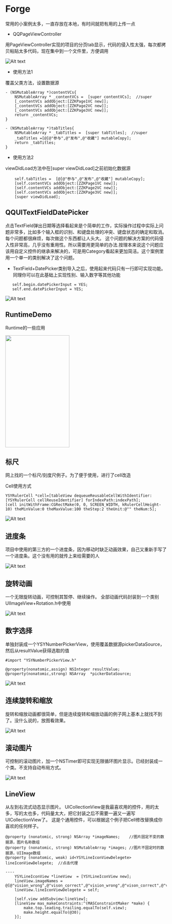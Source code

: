 # Forge
常用的小案例太多，一直存放在本地，有时间就把有用的上传一点


- QQPageViewController

用PageViewController实现的项目的分页tab显示，代码的侵入性太强，每次都拷贝粘贴太多代码，现在集中到一个文件里，方便调用

![Alt text](https://github.com/qinjun998/Forge/blob/master/images/PageVC.gif)



- 使用方法1

覆盖父类方法，设置数据源
```OC
- (NSMutableArray *)contentVCs{
    NSMutableArray * _contentVCs =  [super contentVCs];  //super
    [_contentVCs addObject:[ZZKPage1VC new]];
    [_contentVCs addObject:[ZZKPage2VC new]];
    [_contentVCs addObject:[ZZKPage3VC new]];
    return _contentVCs;
}

- (NSMutableArray *)tabTitles{
    NSMutableArray * _tabTitles =  [super tabTitles];  //super
    _tabTitles =[@[@"参与",@"发布",@"收藏"] mutableCopy];
    return _tabTitles;
}
```

- 使用方法2

viewDidLoad方法中在[super viewDidLoad]之前初始化数据源

```OC
    self.tabTitles =  [@[@"参与",@"发布",@"收藏"] mutableCopy];
    [self.contentVCs addObject:[ZZKPage1VC new]];
    [self.contentVCs addObject:[ZZKPage2VC new]];
    [self.contentVCs addObject:[ZZKPage3VC new]];
    [super viewDidLoad];
```

## QQUITextFieldDatePicker

点击TextField弹出日期等选择看起来是个简单的工作，实际操作过程中实际上问题非常多，比如多个输入框的识别、和键盘处理的冲突、键盘状态的确定和取消。每个问题都很麻烦，每次做这个东西都让人头大。
这个问题的解决方案的代码侵入性非常高，几乎没有重用性。所以需要用更简单的办法.按理本来说这个问题应该用自定义控件的继承来解决的，可是用Category看起来更加简洁。这个案例里用一个单一的类别解决了这个问题。

- TextField+DatePicker类别导入之后，使用起来代码只有一行即可实现功能。同理你可以在此基础上实现性别、输入数字等其他功能


```OC
   self.begin.datePickerInput = YES;
   self.end.datePickerInput = YES;
```

![Alt text](https://github.com/qinjun998/Forge/blob/master/images/dataPicker.gif)


## RuntimeDemo

Runtime的一些应用

<img width="200" height="350" src="https://github.com/qinjun998/Forge/blob/master/images/runtime1.png"/>


## 标尺
网上找的一个标尺/刻度尺例子。为了便于使用，进行了cell改造

Cell使用方式

```OC
YSYRulerCell *cell=[tableView dequeueReusableCellWithIdentifier:[YSYRulerCell cellReuseIdentifier] forIndexPath:indexPath];
[cell initWithFrame:CGRectMake(0, 0, SCREEN_WIDTH, kRulerCellHeight-10) theMinValue:0 theMaxValue:100 theStep:2 theUnit:@"" theNum:5];
```

![Alt text](https://github.com/qinjun998/Forge/blob/master/images/biaochi.gif)

## 进度条

项目中使用的第三方的一个进度条，因为移动时缺乏动画效果，自己又重新手写了一个进度条。这个没有用的就传上来给需要的人

![Alt text](https://github.com/qinjun998/Forge/blob/master/images/progressView.gif)


## 旋转动画
一个无限旋转动画，可控制其暂停、继续操作。
全部动画代码封装到一个类别UIImageView+Rotation.h中使用

![Alt text](https://github.com/qinjun998/Forge/blob/master/images/xuanzhuan.gif)

## 数字选择
单独封装成一个YSYNumberPickerView，使用覆盖数据源pickerDataSource，然后从resultValue获得选取的值

```OC
#import "YSYNumberPickerView.h"

@property(nonatomic,assign) NSInteger resultValue;
@property(nonatomic,strong) NSArray  *pickerDataSource;

```


![Alt text](https://github.com/qinjun998/Forge/blob/master/images/numberpicker.gif)


## 连续旋转和缩放

旋转和缩放动画都很简单，但是连续旋转和缩放动画的例子网上基本上就找不到了。没什么说的，放图看效果。

![Alt text](https://github.com/qinjun998/Forge/blob/master/images/xuanzhuansuofang.gif)


## 滚动图片

可控制的滚动图片，加一个NSTimer即可实现无限循环图片显示。已经封装成一个类。不支持自动布局方式。

![Alt text](https://github.com/qinjun998/Forge/blob/master/images/screen.gif)


## LineView

从左到右流式动态显示图片。
UICollectionView是我最喜欢用的控件，用的太多，写的太也多，代码量太大，把它封装之后不需要一遍又一遍写UICollectionView了。
这是个通用控件，可以根据这个例子把Cell修改替换成你喜欢的任何样子。



```OC
@property (nonatomic, strong) NSArray *imageNames;    //图片固定不变的数据源，图片名称数组
@property (nonatomic, strong) NSMutableArray *images; //图片不固定时的数据源，UIImage数组
@property (nonatomic, weak) id<YSYLineIconViewDelegete> lineIconViewDelegete;  //点击代理

----
    YSYLineIconView *lineView  = [YSYLineIconView new];
    lineView.imageNames = @[@"vision_wrong",@"vison_correct",@"vision_wrong",@"vison_correct",@"vision_wrong"];
    lineView.lineIconViewDelegete = self;
    
    [self.view addSubview:lineView];
    [lineView mas_makeConstraints:^(MASConstraintMaker *make) {
        make.top.leading.trailing.equalTo(self.view);
        make.height.equalTo(@30);
    }];

```


